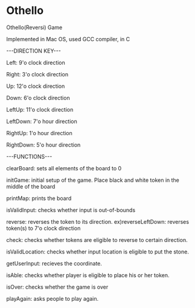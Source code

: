 # Othello
Othello(Reversi) Game

Implemented in Mac OS, used GCC compiler, in C

---DIRECTION KEY---

Left: 9'o clock direction

Right: 3'o clock direction

Up: 12'o clock direction

Down: 6'o clock direction

LeftUp: 11'o clock direction

LeftDown: 7'o hour direction

RightUp: 1'o hour direction

RightDown: 5'o hour direction

---FUNCTIONS---

clearBoard: sets all elements of the board to 0

initGame: initial setup of the game. Place black and white token in the middle of the board

printMap: prints the board

isValidInput: checks whether input is out-of-bounds

reverse: reverses the token to its direction. ex)reverseLeftDown: reverses token(s) to 7'o clock direction

check: checks whether tokens are eligible to reverse to certain direction.

isValidLocation: checks whether input location is eligible to put the stone.

getUserInput: recieves the coordinate.

isAble: checks whether player is eligible to place his or her token.

isOver: checks whether the game is over

playAgain: asks people to play again.
